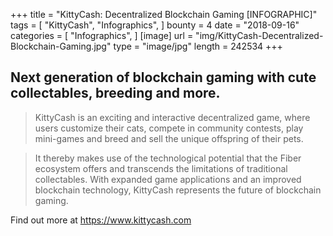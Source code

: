 +++
title = "KittyCash: Decentralized Blockchain Gaming [INFOGRAPHIC]"
tags = [
    "KittyCash",
    "Infographics",
]
bounty = 4
date = "2018-09-16"
categories = [
    "Infographics",
]
[image]
    url = "img/KittyCash-Decentralized-Blockchain-Gaming.jpg"
    type = "image/jpg"
    length = 242534
+++

## Next generation of blockchain gaming with cute collectables, breeding and more.

> KittyCash is an exciting and interactive decentralized game, where users customize their cats, compete in community contests, play mini-games and breed and sell the unique offspring of their pets.

> It thereby makes use of the technological potential that the Fiber ecosystem offers and transcends the limitations of traditional collectables. With expanded game applications and an improved blockchain technology, KittyCash represents the future of blockchain gaming.

Find out more at https://www.kittycash.com
